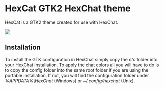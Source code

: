 
# HexCat GTK2 HexChat theme #

HexCat is a GTK2 theme created for use with HexChat.

![](https://github.com/catlinman/nekoconfig/blob/master/screenshots/hexcat.png)

## Installation ##

To install the GTK configuration in HexChat simply copy the *etc* folder into your HexChat installation. To apply the chat colors all you will have to do is to copy the config folder into the same root folder if you are using the portable installation. If not, you will find the configuration folder under *%APPDATA%\HexChat* (Windows) or *~/.config/hexchat* (Unix).
